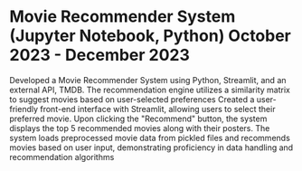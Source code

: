 ﻿# Movie Recommender System (Jupyter Notebook, Python) October 2023 - December 2023
Developed a Movie Recommender System using Python, Streamlit, and an external API, TMDB. The recommendation engine utilizes a similarity matrix to suggest movies based on user-selected preferences
Created a user-friendly front-end interface with Streamlit, allowing users to select their preferred movie. Upon clicking the "Recommend" button, the system displays the top 5 recommended movies along with their posters.
The system loads preprocessed movie data from pickled files and recommends movies based on user input, demonstrating proficiency in data handling and recommendation algorithms
